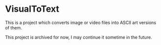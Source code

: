 # VisualToText

This is a project which converts image or video files into ASCII art versions of them.

This project is archived for now, I may continue it sometime in the future.
